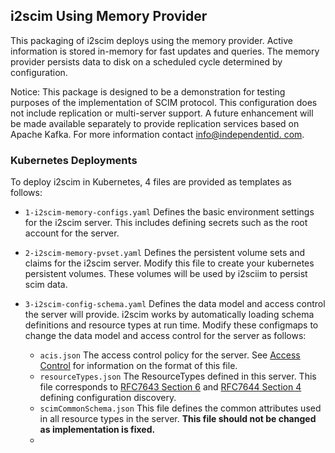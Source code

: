 ## i2scim Using Memory Provider

This packaging of i2scim deploys using the memory provider. Active information is stored in-memory for fast updates 
and queries. The memory provider persists data to disk on a scheduled cycle determined by configuration.

Notice: This package is designed to be a demonstration for testing purposes of the implementation of SCIM protocol. 
This configuration does not include replication or multi-server support. A future enhancement will be made available 
separately to provide replication services based on Apache Kafka. For more information contact [info@independentid.
com](mailto:info@independentid.com).

### Kubernetes Deployments

To deploy i2scim in Kubernetes, 4 files are provided as templates as follows:

* `1-i2scim-memory-configs.yaml` Defines the basic environment settings for the i2scim server. 
  This includes defining secrets such as the root account for the server.
   
* `2-i2scim-memory-pvset.yaml` Defines the persistent volume sets and claims for the i2scim server. Modify this 
   file to create your kubernetes persistent volumes. These volumes will be used by i2sciim to persist scim data.
   
* `3-i2scim-config-schema.yaml` Defines the data model and access control the server will provide. i2scim works by
  automatically loading schema definitions and resource types at run time.  Modify these configmaps to change the data 
  model and access control for the server as follows:
  - `acis.json` The access control policy for the server.  See [Access Control](../AccessControl.md) for information 
    on the format of this file.
  - `resourceTypes.json` The ResourceTypes defined in this server. This file corresponds to 
    [RFC7643 Section 6](https://datatracker.ietf.org/doc/html/rfc7643#section-6) and [RFC7644 Section 4](https://datatracker.ietf.org/doc/html/rfc7644#section-4)
    defining configuration discovery.
  - `scimCommonSchema.json` This file defines the common attributes used in all resource types in the server. **This 
    file should not be changed as implementation is fixed.**
  - 